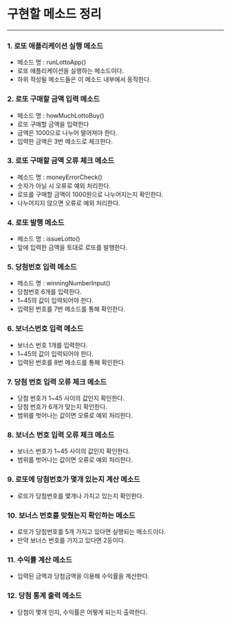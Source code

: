 # 구현할 메소드 정리

***

### 1. 로또 애플리케이션 실행 메소드
- 메소드 명 : runLottoApp()
- 로또 애플리케이션을 실행하는 메소드이다.
- 하위 작성될 메소드들은 이 메소드 내부에서 동작한다.

### 2. 로또 구매할 금액 입력 메소드
- 메소드 명 : howMuchLottoBuy()
- 로또 구매할 금액을 입력한다
- 금액은 1000으로 나누어 떨어져야 한다.
- 입력한 금액은 3번 메소드로 체크한다.

### 3. 로또 구매할 금액 오류 체크 메소드
- 메소드 명 : moneyErrorCheck()
- 숫자가 아닐 시 오류로 예외 처리한다.
- 로또를 구매할 금액이 1000원으로 나누어지는지 확인한다.
- 나누어지지 않으면 오류로 예외 처리한다.

### 4. 로또 발행 메소드
- 메소드 명 : issueLotto()
- 앞에 입력한 금액을 토대로 로또를 발행한다.

### 5. 당첨번호 입력 메소드
- 메소드 명 : winningNumberInput()
- 당첨번호 6개를 입력한다.
- 1~45의 값이 입력되어야 한다.
- 입력된 번호를 7번 메소드를 통해 확인한다.

### 6. 보너스번호 입력 메소드
- 보너스 번호 1개를 입력한다.
- 1~45의 값이 입력되어야 한다.
- 입력된 번호를 8번 메소드를 통해 확인한다.

### 7. 당첨 번호 입력 오류 체크 메소드
- 당첨 번호가 1~45 사이의 값인지 확인한다.
- 당첨 번호가 6개가 맞는지 확인한다.
- 범위를 벗어나는 값이면 오류로 예외 처리한다.

### 8. 보너스 번호 입력 오류 체크 메소드
- 보너스 번호가 1~45 사이의 값인지 확인한다.
- 범위를 벗어나는 값이면 오류로 예외 처리한다.

### 9. 로또에 당첨번호가 몇개 있는지 계산 메소드
- 로또가 당첨번호를 몇개나 가지고 있는지 확인한다.

### 10. 보너스 번호를 맞췄는지 확인하는 메소드
- 로또가 당첨번호를 5개 가지고 있다면 실행되는 메소드이다.
- 만약 보너스 번호를 가지고 있다면 2등이다.

### 11. 수익률 계산 메소드
- 입력된 금액과 당첨금액을 이용해 수익률을 계산한다.

### 12. 당첨 통계 출력 메소드
- 당첨이 몇개 인지, 수익률은 어떻게 되는지 출력한다.